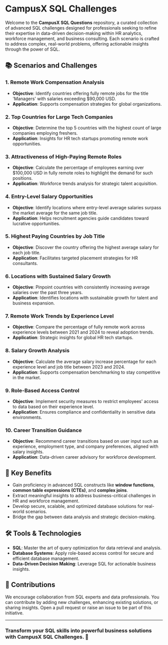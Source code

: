 # CampusX SQL Challenges

Welcome to the **CampusX SQL Questions** repository, a curated collection of advanced SQL challenges designed for professionals seeking to refine their expertise in data-driven decision-making within HR analytics, workforce management, and business consulting. Each scenario is crafted to address complex, real-world problems, offering actionable insights through the power of SQL.

## 📚 Scenarios and Challenges

### 1. **Remote Work Compensation Analysis**
   - **Objective**: Identify countries offering fully remote jobs for the title 'Managers' with salaries exceeding $90,000 USD.
   - **Application**: Supports compensation strategies for global organizations.

### 2. **Top Countries for Large Tech Companies**
   - **Objective**: Determine the top 5 countries with the highest count of large companies employing freshers.
   - **Application**: Insights for HR tech startups promoting remote work opportunities.

### 3. **Attractiveness of High-Paying Remote Roles**
   - **Objective**: Calculate the percentage of employees earning over $100,000 USD in fully remote roles to highlight the demand for such positions.
   - **Application**: Workforce trends analysis for strategic talent acquisition.

### 4. **Entry-Level Salary Opportunities**
   - **Objective**: Identify locations where entry-level average salaries surpass the market average for the same job title.
   - **Application**: Helps recruitment agencies guide candidates toward lucrative opportunities.

### 5. **Highest Paying Countries by Job Title**
   - **Objective**: Discover the country offering the highest average salary for each job title.
   - **Application**: Facilitates targeted placement strategies for HR consultants.

### 6. **Locations with Sustained Salary Growth**
   - **Objective**: Pinpoint countries with consistently increasing average salaries over the past three years.
   - **Application**: Identifies locations with sustainable growth for talent and business expansion.

### 7. **Remote Work Trends by Experience Level**
   - **Objective**: Compare the percentage of fully remote work across experience levels between 2021 and 2024 to reveal adoption trends.
   - **Application**: Strategic insights for global HR tech startups.

### 8. **Salary Growth Analysis**
   - **Objective**: Calculate the average salary increase percentage for each experience level and job title between 2023 and 2024.
   - **Application**: Supports compensation benchmarking to stay competitive in the market.

### 9. **Role-Based Access Control**
   - **Objective**: Implement security measures to restrict employees' access to data based on their experience level.
   - **Application**: Ensures compliance and confidentiality in sensitive data environments.

### 10. **Career Transition Guidance**
   - **Objective**: Recommend career transitions based on user input such as experience, employment type, and company preferences, aligned with salary insights.
   - **Application**: Data-driven career advisory for workforce development.

## 🎯 Key Benefits

- Gain proficiency in advanced SQL constructs like **window functions**, **common table expressions (CTEs)**, and **complex joins**.
- Extract meaningful insights to address business-critical challenges in HR and workforce management.
- Develop secure, scalable, and optimized database solutions for real-world scenarios.
- Bridge the gap between data analysis and strategic decision-making.

## 🛠️ Tools & Technologies

- **SQL**: Master the art of query optimization for data retrieval and analysis.
- **Database Systems**: Apply role-based access control for secure and efficient database management.
- **Data-Driven Decision Making**: Leverage SQL for actionable business insights.

## 🤝 Contributions
We encourage collaboration from SQL experts and data professionals. You can contribute by adding new challenges, enhancing existing solutions, or sharing insights. Open a pull request or raise an issue to be part of this initiative.

---

### Transform your SQL skills into powerful business solutions with CampusX SQL Challenges. 🚀
